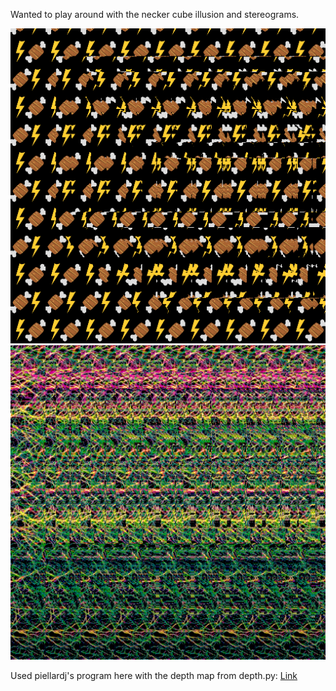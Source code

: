 Wanted to play around with the necker cube illusion and stereograms.

![alt text](https://github.com/bainro/necker/blob/main/bi_meat.png?raw=true)
![alt text](https://github.com/bainro/necker/blob/main/forcedbow.png?raw=true)

Used piellardj's program here with the depth map from depth.py: [Link](https://piellardj.github.io/stereogram-webgl/?page%3Atabs%3Aheightmap-mode-tabs-id=still&page%3Aselect%3Amodel-preset-select-id=cube&page%3Atabs%3Atile-mode-tabs-id=texture&page%3Acheckbox%3Ashow-uv-checkbox-id=false&page%3Arange%3Astripes-width-range-id=200&page%3Acheckbox%3Ashow-indicators-checkbox-id=false&page%3Acheckbox%3Ainvert-heightmap-checkbox-id=false&page%3Acheckbox%3Ashow-heightmap-checkbox-id=false&page%3Aselect%3Atile-preset-select-id=foliage.png&page%3Arange%3Adepth-range-id=0.68)
